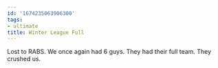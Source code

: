```yaml
---
id: '1674235063906300'
tags:
- ultimate
title: Winter League Full
---
```


Lost to RABS. We once again had 6 guys. They had their full team. They crushed us.
